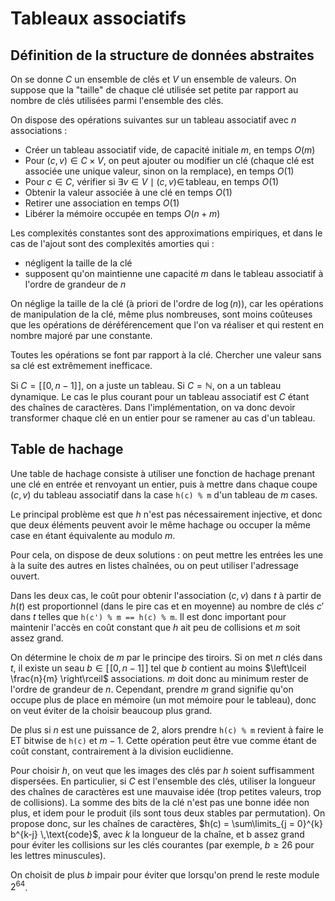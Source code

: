 # Tableaux associatifs
## Définition de la structure de données abstraites
On se donne $C$ un ensemble de clés et $V$ un ensemble de valeurs.
On suppose que la "taille" de chaque clé utilisée set petite par rapport au
nombre de clés utilisées parmi l'ensemble des clés.

On dispose des opérations suivantes sur un tableau associatif avec $n$
associations :
- Créer un tableau associatif vide, de capacité initiale $m$, en temps $O(m)$
- Pour $(c,v) \in C \times V$, on peut ajouter ou modifier un clé (chaque clé
  est associée une unique valeur, sinon on la remplace), en temps $O(1)$
- Pour $c \in C$, vérifier si $\exists v \in V \mid (c,v) \in \,\text{tableau}$,
  en temps $O(1)$
- Obtenir la valeur associée à une clé en temps $O(1)$
- Retirer une association en temps $O(1)$
- Libérer la mémoire occupée en temps $O(n + m)$

Les complexités constantes sont des approximations empiriques, et dans le cas de
l'ajout sont des complexités amorties qui :
- négligent la taille de la clé
- supposent qu'on maintienne une capacité $m$ dans le tableau
  associatif à l'ordre de grandeur de $n$

On néglige la taille de la clé (à priori de l'ordre de $\log(n)$), car les
opérations de manipulation de la clé, même plus nombreuses, sont moins
coûteuses que les opérations de déréférencement que l'on va réaliser et qui
restent en nombre majoré par une constante.

Toutes les opérations se font par rapport à la clé. Chercher une valeur sans sa
clé est extrêmement inefficace.

Si $C = [\![0, n-1]\!]$, on a juste un tableau. Si $C = \mathbb{N}$, on a un
tableau dynamique. Le cas le plus courant pour un tableau associatif
est $C$ étant des chaînes de caractères. Dans l'implémentation, on va donc
devoir transformer chaque clé en un entier pour se ramener au cas d'un tableau.

## Table de hachage
Une table de hachage consiste à utiliser une fonction de hachage prenant une clé
en entrée et renvoyant un entier, puis à mettre dans chaque coupe $(c,v)$ du
tableau associatif dans la case `h(c) % m` d'un tableau de $m$ cases.

Le principal problème est que $h$ n'est pas nécessairement injective, et donc
que deux éléments peuvent avoir le même hachage ou occuper la même case en étant
équivalente au modulo $m$.

Pour cela, on dispose de deux solutions : on peut mettre les entrées les une à
la suite des autres en listes chaînées, ou on peut utiliser l'adressage ouvert.

Dans les deux cas, le coût pour obtenir l'association $(c,v)$ dans $t$ à partir
de $h(t)$ est proportionnel (dans le pire cas et en moyenne) au nombre de clés
$c'$ dans $t$ telles que `h(c') % m == h(c) % m`. Il est donc important pour
maintenir l'accès en coût constant que $h$ ait peu de collisions et $m$ soit
assez grand.

On détermine le choix de $m$ par le principe des tiroirs. Si on met $n$ clés
dans $t$, il existe un seau $b \in [\![0,n-1]\!]$ tel que $b$ contient au moins
$\left\lceil \frac{n}{m} \right\rceil$ associations. $m$ doit donc au minimum
rester de l'ordre de grandeur de $n$. Cependant, prendre $m$ grand signifie
qu'on occupe plus de place en mémoire (un mot mémoire pour le tableau), donc on
veut éviter de la choisir beaucoup plus grand.

De plus si $n$ est une puissance de $2$, alors prendre `h(c) % m` revient à
faire le ET bitwise de `h(c)` et $m-1$. Cette opération peut être vue comme
étant de coût constant, contrairement à la division euclidienne.

Pour choisir $h$, on veut que les images des clés par $h$ soient suffisamment
dispersées. En particulier, si $C$ est l'ensemble des clés, utiliser la longueur
des chaînes de caractères est une mauvaise idée (trop petites valeurs, trop de
collisions). La somme des bits de la clé n'est pas une bonne idée non plus, et
idem pour le produit (ils sont tous deux stables par permutation). On propose
donc, sur les chaînes de caractères, $h(c) = \sum\limits_{j = 0}^{k} b^{k-j} \,\text{code}$,
avec $k$ la longueur de la chaîne, et b assez grand pour éviter les collisions
sur les clés courantes (par exemple, $b \geq 26$ pour les lettres minuscules).

On choisit de plus $b$ impair pour éviter que lorsqu'on prend le reste module
$2^{64}$.
